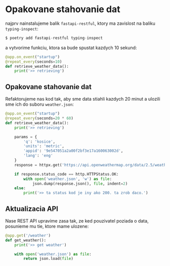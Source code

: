 # Opakovane stahovanie dat


najprv nainstalujeme balik `fastapi-restful`, ktory ma zavislost na baliku `typing-inspect`:

```python
$ poetry add fastapi-restful typing-inspect
```

a vytvorime funkciu, ktora sa bude spustat kazdych 10 sekund:

```python
@app.on_event("startup")
@repeat_every(seconds=10)
def retrieve_weather_data():
    print('>> retrieving')
```


## Opakovane stahovanie dat

Refaktorujeme nas kod tak, aby sme data stiahli kazdych 20 minut a ulozili sme ich do suboru `weather.json`:

```python
@app.on_event("startup")
@repeat_every(seconds=20 * 60)
def retrieve_weather_data():
    print('>> retrieving')

    params = {
        'q': 'kosice',
        'units': 'metric',
        'appid': '9e547051a2a00f2bf3e17a160063002d',
        'lang': 'eng'
    }
    response = httpx.get('https://api.openweathermap.org/data/2.5/weatherx', params=params)

    if response.status_code == http.HTTPStatus.OK:
        with open('weather.json', 'w') as file:
            json.dump(response.json(), file, indent=2)
    else:
        print('>> ta status kod je iny ako 200. ta zrob daco.')
```


## Aktualizacia API

Nase REST API upravime zasa tak, ze ked pouzivatel poziada o data, posunieme mu tie, ktore mame ulozene:

```python
@app.get('/weather')
def get_weather():
    print('>> get weather')

    with open('weather.json') as file:
        return json.load(file)
```
